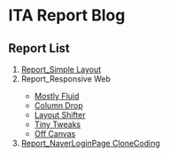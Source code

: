 # ITA Report Blog
## Report List
<ol>
  <li><a href="Janny100.github.io/SimpleLayout.html">Report_Simple Layout</a></li>
  <li>Report_Responsive Web</li>
    <ul>
      <li><a href="Janny100.github.io/Resp_Mostly Fluid.html">Mostly Fluid</a></li>
      <li><a href="Janny100.github.io/Resp_Column Drop.html">Column Drop</a></li>
      <li><a href="Janny100.github.io/Resp_Layout Shifter.html">Layout Shifter</a></li>
      <li><a href="Janny100.github.io/Resp_Tiny Tweaks.html">Tiny Tweaks</a></li>
      <li><a href="Janny100.github.io/Resp_Off Canvas.html">Off Canvas</a></li>
    </ul>
  <li><a href="NaverLoginPage CloneCoding.html">Report_NaverLoginPage CloneCoding</a></li>
</ol>
